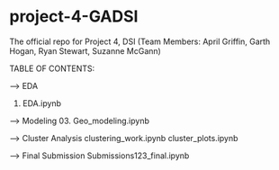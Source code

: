 # project-4-GADSI
The official repo for Project 4, DSI (Team Members: April Griffin, Garth Hogan, Ryan Stewart, Suzanne McGann)

TABLE OF CONTENTS: 

--> EDA
01. EDA.ipynb

--> Modeling
03. Geo_modeling.ipynb

--> Cluster Analysis
clustering_work.ipynb
cluster_plots.ipynb


--> Final Submission 
Submissions123_final.ipynb
